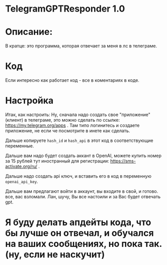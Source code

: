 # TelegramGPTResponder 1.0

# Описание:
В кратце: это программа, которая отвечает за меня в лс в телеграме.

# Код
Если интересно как работает код - все в коментариях в коде.

# Настройка
Итак, как настроить:
Ну, сначала надо создать свое "приложение" (клиент) в телеграме, это можно сделать по ссылке: https://my.telegram.org/apps .
Там типо логинитесь и создаете приложение, не если че посмотрите в инете как сделать.

Дальше копируете `hash_id` и `hash_api` в этот код в соответствующие переменные.

Дальше вам надо будет создать аккант в OpenAI, можете купить номер за 15 рублей тут иностранный для регистрации: https://sms-activate.org/ru/ .

Дальше надо создать api ключ, и вставить его в код в переменную `openai_api_key`.

Дальше вам предлагают войти в аккаунт, вы входите в свой, и готово. все, вас взломали. Лан, шучу, Вы все настоили и за Вас будет отвечать gpt.


# Я буду делать апдейты кода, что бы лучше он отвечал, и обучался на ваших сообщениях, но пока так. (ну, если не наскучит)
